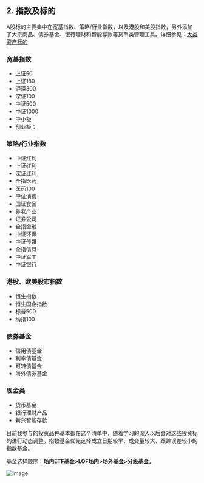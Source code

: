 ## 2. **指数及标的**



A股标的主要集中在宽基指数、策略/行业指数，以及港股和美股指数，另外添加了大宗商品、债券基金、银行理财和智能存款等货币类管理工具。详细参见：[大类资产标的](http://mp.weixin.qq.com/s?__biz=Mzg4NTE2ODA1MQ==&mid=2247483697&idx=1&sn=9f0058787afc43efb1f51b744a708f89&chksm=cfac43edf8dbcafbd7e4f6dd5bccc57335cb34a9b8f6c5c4b0cfb4042b7d48c7c7332f92e580&scene=21#wechat_redirect)



### 宽基指数

- 上证50
- 上证180
- 沪深300
- 深证100
- 中证500
- 中证1000
- 中小板
- 创业板；



### 策略/行业指数

- 中证红利
- 上证红利
- 深证红利
- 全指医药
- 医药100
- 中证消费
- 国证食品
- 养老产业
- 证券公司
- 全指金融
- 中证环保
- 中证传媒
- 全指信息
- 中证军工
- 中证银行



### 港股、欧美股市指数

- 恒生指数
- 恒生国企指数
- 标普500
- 纳指100





### 债券基金

- 信用债基金
- 利率债基金
- 可转债基金
- 海外债券基金



### 现金类

- 货币基金
- 银行理财产品
- 新兴智能存款



目前我参与的投资品种基本都在这个清单中，随着学习的深入以后会对这些投资标的进行动态调整。指数基金优先选择成立日期较早、成交量较大、跟踪误差较小的指数基金。

基金选择顺序：**场内ETF基金>LOF场内>场外基金>分级基金。**



![Image](https://mmbiz.qpic.cn/mmbiz_png/Dd21K0pU2v395mxG79uvXjxIicIxyraxqnGGKqyKV5HuDzLg2D9zahbjcydGyIQLictYKUafHdINk02UcicT73mww/640?wx_fmt=png&tp=webp&wxfrom=5&wx_lazy=1&wx_co=1)